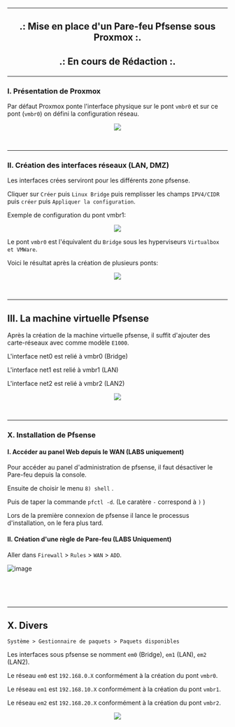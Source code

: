 ------------------------------------------------------------------------------------------------------------------------------------------------------------------------------------------------------------
## <p align='center'>.: Mise en place d'un Pare-feu Pfsense sous Proxmox :.<p>

## <p align='center'>.: En cours de Rédaction :.<p>

------------------------------------------------------------------------------------------------------------------------------------------------------------------------------------------------------------
### I. Présentation de Proxmox
Par défaut Proxmox ponte l'interface physique sur le pont `vmbr0` et sur ce pont (`vmbr0`) on défini la configuration réseau.
<p align="center">
   <img src="https://github.com/dexter74/Linux/assets/35907/cf7cca38-ef06-4641-aed9-dad773960bf6">
</p>

<br />

------------------------------------------------------------------------------------------------------------------------------------------------------------------------------------------------------------
### II. Création des interfaces réseaux (LAN, DMZ)

Les interfaces crées serviront pour les différents zone pfsense.

Cliquer sur `Créer` puis `Linux Bridge` puis remplisser les champs `IPV4/CIDR` puis `créer` puis `Appliquer la configuration`.

Exemple de configuration du pont vmbr1:
<p align="center">
   <img src="https://github.com/dexter74/Linux/assets/35907/5737edd3-4e5e-46b5-944e-a36840b7759a">
</p>

Le pont `vmbr0` est l'équivalent du `Bridge` sous les hyperviseurs `Virtualbox et VMWare`.

Voici le résultat après la création de plusieurs ponts:
<p align="center">
   <img src="https://github.com/dexter74/Linux/assets/35907/725fb2ef-3670-407d-9794-b2abab21d753">
</p>

<br />

------------------------------------------------------------------------------------------------------------------------------------------------------------------------------------------------------------
## III. La machine virtuelle Pfsense
Après la création de la machine virtuelle pfsense, il suffit d'ajouter des carte-réseaux avec comme modèle `E1000`.

L'interface net0 est relié à vmbr0 (Bridge)

L'interface net1 est relié à vmbr1 (LAN)

L'interface net2 est relié à vmbr2 (LAN2)


<p align="center">
   <img src="https://github.com/dexter74/Linux/assets/35907/58faba21-275a-41e7-b90b-20ea6de9fbab)">
</p>


<br />

------------------------------------------------------------------------------------------------------------------------------------------------------------------------------------------------------------
### X. Installation de Pfsense
#### I. Accéder au panel Web depuis le WAN (LABS uniquement)
Pour accéder au panel d'administration de pfsense, il faut désactiver le Pare-feu depuis la console.

Ensuite de choisir le menu `8) shell` .

Puis de taper la commande `pfctl -d`. (Le caratère `-` correspond à `)` ) 

Lors de la première connexion de pfsense il lance le processus d'installation, on le fera plus tard.




#### II. Création d'une règle de Pare-feu (LABS Uniquement)
Aller dans `Firewall` > `Rules` > `WAN` > `ADD`.

![image](https://github.com/dexter74/Linux/assets/35907/6521e252-7569-4721-b687-ab7b3b8472dd)



<br /><br /><br />









------------------------------------------------------------------------------------------------------------------------------------------------------------------------------------------------------------
## X. Divers
```
Système > Gestionnaire de paquets > Paquets disponibles
```
Les interfaces sous pfsense se nomment `em0` (Bridge), `em1` (LAN), `em2` (LAN2).

Le réseau `em0` est `192.168.0.X`  conformément à la création du pont `vmbr0`.

Le réseau `em1` est `192.168.10.X` conformément à la création du pont `vmbr1`.

Le réseau `em2` est `192.168.20.X` conformément à la création du pont `vmbr2`.


<p align="center">
   <img src="https://github.com/dexter74/Linux/assets/35907/b2138f3a-f0da-4227-be57-82db695be0fa">
</p>

